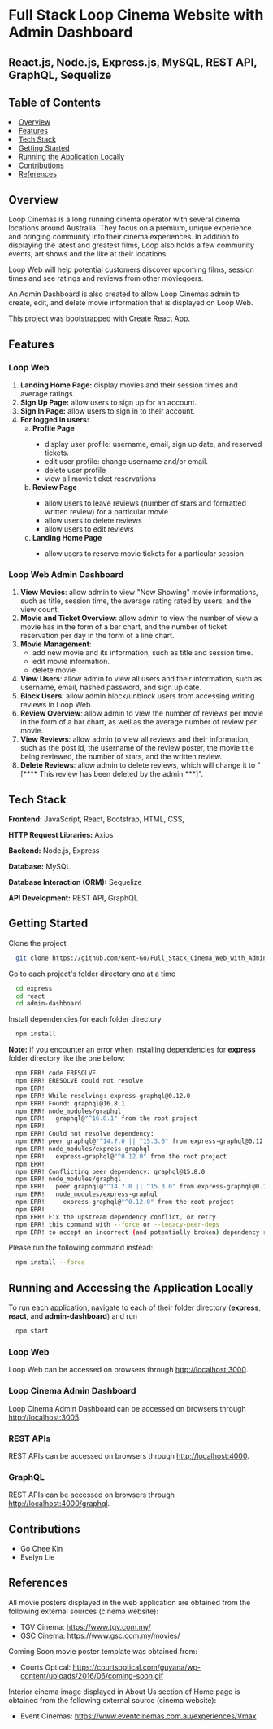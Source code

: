 <h1>Full Stack Loop Cinema Website with Admin Dashboard</h1>
<h2>React.js, Node.js, Express.js, MySQL, REST API, GraphQL, Sequelize</h2>

<h2>Table of Contents</h2>
    <li><a href="#overview">Overview</a></li>
    <li><a href="#features">Features</a></li>
    <li><a href="#tech-stack">Tech Stack</a></li>
    <li><a href="#getting-started">Getting Started</a></li>
    <li><a href="#running-the-application">Running the Application Locally</a></li>
    <li><a href="#contributions">Contributions</a></li>
    <li><a href="#references">References</a></li>

## Overview
Loop Cinemas is a long running cinema operator with several cinema locations around Australia. They focus on a premium, unique experience and bringing community into their cinema experiences. In addition to displaying the latest and greatest films, Loop also holds a few community events, art shows and the like at their locations.

Loop Web will help potential customers discover upcoming films, session times and see ratings and reviews from other moviegoers.

An Admin Dashboard is also created to allow Loop Cinemas admin to create, edit, and delete movie information that is displayed on Loop Web.

This project was bootstrapped with [Create React App](https://github.com/facebook/create-react-app).

## Features
### Loop Web
1. **Landing Home Page:** display movies and their session times and average ratings.
2. **Sign Up Page:** allow users to sign up for an account.
3. **Sign In Page:** allow users to sign in to their account.
4. **For logged in users:**
    <ol type="a">
        <li><strong>Profile Page</strong></li>
        <ul>
            <li>display user profile: username, email, sign up date, and reserved tickets.</li>
            <li>edit user profile: change username and/or email.</li>
            <li>delete user profile</li>
            <li>view all movie ticket reservations</li>
        </ul>
        <li><strong>Review Page</strong></li>
        <ul>
            <li>allow users to leave reviews (number of stars and formatted written review) for a particular movie</li>
            <li>allow users to delete reviews</li>
            <li>allow users to edit reviews</li>
        </ul>
        <li><strong>Landing Home Page</strong></li>
        <ul>
            <li>allow users to reserve movie tickets for a particular session</li>
        </ul>
    </ol>
### Loop Web Admin Dashboard
1. **View Movies**: allow admin to view "Now Showing" movie informations, such as title, session time, the average rating rated by users, and the view count.
2. **Movie and Ticket Overview**: allow admin to view the number of view a movie has in the form of a bar chart, and the number of ticket reservation per day in the form of a line chart.
3. **Movie Management**:
   <ul>
        <li>add new movie and its information, such as title and session time.</li>
        <li>edit movie information.</li>
        <li>delete movie</li>
    </ul>
4. **View Users**: allow admin to view all users and their information, such as username, email, hashed password, and sign up date.
5. **Block Users**: allow admin block/unblock users from accessing writing reviews in Loop Web.
6. **Review Overview**: allow admin to view the number of reviews per movie in the form of a bar chart, as well as the average number of review per movie.
7. **View Reviews**: allow admin to view all reviews and their information, such as the post id, the username of the review poster, the movie title being reviewed, the number of stars, and the written review.
8. **Delete Reviews**: allow admin to delete reviews, which will change it to "[**** This review has been deleted by the admin ***]".

## Tech Stack
**Frontend:** JavaScript, React, Bootstrap, HTML, CSS, 

**HTTP Request Libraries:** Axios

**Backend:** Node.js, Express

**Database:** MySQL

**Database Interaction (ORM):** Sequelize

**API Development:** REST API, GraphQL

## Getting Started
Clone the project

```bash
  git clone https://github.com/Kent-Go/Full_Stack_Cinema_Web_with_Admin_Dashboard
```

Go to each project's folder directory one at a time
```bash
  cd express
  cd react
  cd admin-dashboard
```
Install dependencies for each folder directory

```bash
  npm install
```

<strong>Note:</strong> if you encounter an error when installing dependencies for <strong>express</strong> folder directory like the one below:
```bash
  npm ERR! code ERESOLVE
  npm ERR! ERESOLVE could not resolve
  npm ERR! 
  npm ERR! While resolving: express-graphql@0.12.0
  npm ERR! Found: graphql@16.8.1
  npm ERR! node_modules/graphql
  npm ERR!   graphql@"^16.8.1" from the root project
  npm ERR! 
  npm ERR! Could not resolve dependency:
  npm ERR! peer graphql@"^14.7.0 || ^15.3.0" from express-graphql@0.12.0
  npm ERR! node_modules/express-graphql
  npm ERR!   express-graphql@"^0.12.0" from the root project
  npm ERR! 
  npm ERR! Conflicting peer dependency: graphql@15.8.0
  npm ERR! node_modules/graphql
  npm ERR!   peer graphql@"^14.7.0 || ^15.3.0" from express-graphql@0.12.0
  npm ERR!   node_modules/express-graphql
  npm ERR!     express-graphql@"^0.12.0" from the root project
  npm ERR! 
  npm ERR! Fix the upstream dependency conflict, or retry
  npm ERR! this command with --force or --legacy-peer-deps
  npm ERR! to accept an incorrect (and potentially broken) dependency resolution.
```
Please run the following command instead:
```bash
  npm install --force
```
## Running and Accessing the Application Locally
To run each application, navigate to each of their folder directory (<strong>express</strong>, <strong>react</strong>, and <strong>admin-dashboard</strong>) and run
```bash
  npm start
```

### Loop Web
Loop Web can be accessed on browsers through <a href="http://localhost:3000">http://localhost:3000</a>.

### Loop Cinema Admin Dashboard
Loop Cinema Admin Dashboard can be accessed on browsers through <a href="http://localhost:3005">http://localhost:3005</a>.

### REST APIs
REST APIs can be accessed on browsers through <a href="http://localhost:4000">http://localhost:4000</a>.

### GraphQL
REST APIs can be accessed on browsers through <a href="http://localhost:4000/graphql">http://localhost:4000/graphql</a>.

## Contributions
- Go Chee Kin
- Evelyn Lie

## References
All movie posters displayed in the web application are obtained from the following external sources (cinema website):
- TGV Cinema: https://www.tgv.com.my/
- GSC Cinema: https://www.gsc.com.my/movies/

Coming Soon movie poster template was obtained from: 
- Courts Optical: https://courtsoptical.com/guyana/wp-content/uploads/2016/06/coming-soon.gif

Interior cinema image displayed in About Us section of Home page is obtained from the following external source (cinema website):
- Event Cinemas: https://www.eventcinemas.com.au/experiences/Vmax

